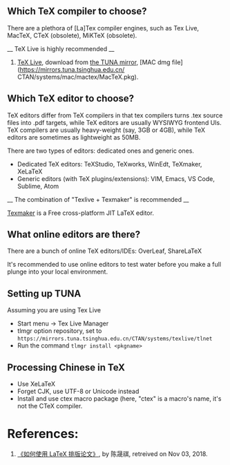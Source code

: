## Which TeX compiler to choose?

There are a plethora of [La]Tex compiler engines, such as Tex Live, MacTeX, CTeX (obsolete), MiKTeX (obsolete).

__ TeX Live is highly recommended __  
1. [TeX Live](https://www.tug.org/texlive/), download from [the TUNA mirror](https://mirrors.tuna.tsinghua.edu.cn/CTAN/systems/texlive/Images/texlive.iso), [MAC dmg file](https://mirrors.tuna.tsinghua.edu.cn/
CTAN/systems/mac/mactex/MacTeX.pkg). 


## Which TeX editor to choose? 

TeX editors differ from TeX compilers in that tex compilers turns .tex source files into .pdf targets, while TeX editors are usually WYSIWYG frontend UIs. TeX compilers are usually heavy-weight (say, 3GB or 4GB), while TeX editors are sometimes as lightweight as 50MB. 

There are two types of editors: dedicated ones and generic ones.
* Dedicated TeX editors: TeXStudio, TeXworks, WinEdt, TeXmaker, XeLaTeX
* Generic editors (with TeX plugins/extensions): VIM, Emacs, VS Code, Sublime, Atom

__ The combination of "Texlive + Texmaker" is recommended __ 

[Texmaker](http://www.xm1math.net/texmaker/) is a Free cross-platform JIT LaTeX editor. 


## What online editors are there?

There are a bunch of online TeX editors/IDEs: OverLeaf, ShareLaTeX 

It's recommended to use online editors to test water before you make a full plunge into your local environment. 


## Setting up TUNA

Assuming you are using Tex Live
* Start menu -> Tex Live Manager
* tlmgr option repository, set to `https://mirrors.tuna.tsinghua.edu.cn/CTAN/systems/texlive/tlnet`
* Run the command  `tlmgr install <pkgname>`


## Processing Chinese in TeX

* Use XeLaTeX
* Forget CJK, use UTF-8 or Unicode instead
* Install and use ctex macro package (here, "ctex" is a macro's name, it's not the CTeX compiler.

# References: 
1. [ 《如何使用 LaTeX 排版论文》](https://github.com/tuna/thulib-latex-talk/raw/master/latex-talk.pdf), by 陈晟祺, retreived on Nov 03, 2018. 
